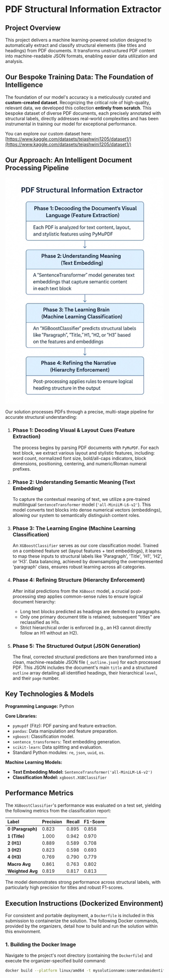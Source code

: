 # PDF Structural Information Extractor

## Project Overview

This project delivers a machine learning-powered solution designed to automatically extract and classify structural elements (like titles and headings) from PDF documents. It transforms unstructured PDF content into machine-readable JSON formats, enabling easier data utilization and analysis.

## Our Bespoke Training Data: The Foundation of Intelligence

The foundation of our model's accuracy is a meticulously curated and **custom-created dataset**. Recognizing the critical role of high-quality, relevant data, we developed this collection **entirely from scratch**. This bespoke dataset of diverse PDF documents, each precisely annotated with structural labels, directly addresses real-world complexities and has been instrumental in training our model for exceptional performance.

You can explore our custom dataset here: [https://www.kaggle.com/datasets/tejashwini1205/dataset1/](https://www.kaggle.com/datasets/tejashwini1205/dataset1/)
## Our Approach: An Intelligent Document Processing Pipeline

![System Flowchart](flowchart.jpeg)

Our solution processes PDFs through a precise, multi-stage pipeline for accurate structural understanding:

1.  ### Phase 1: Decoding Visual & Layout Cues (Feature Extraction)
    The process begins by parsing PDF documents with `PyMuPDF`. For each text block, we extract various layout and stylistic features, including: word count, normalized font size, bold/all-caps indicators, block dimensions, positioning, centering, and numeric/Roman numeral prefixes.

2.  ### Phase 2: Understanding Semantic Meaning (Text Embedding)
    To capture the contextual meaning of text, we utilize a pre-trained multilingual `SentenceTransformer` model (`'all-MiniLM-L6-v2'`). This model converts text blocks into dense numerical vectors (embeddings), allowing our system to semantically distinguish content roles.

3.  ### Phase 3: The Learning Engine (Machine Learning Classification)
    An `XGBoostClassifier` serves as our core classification model. Trained on a combined feature set (layout features + text embeddings), it learns to map these inputs to structural labels like 'Paragraph', 'Title', 'H1', 'H2', or 'H3'. Data balancing, achieved by downsampling the overrepresented 'paragraph' class, ensures robust learning across all categories.

4.  ### Phase 4: Refining Structure (Hierarchy Enforcement)
    After initial predictions from the `XGBoost` model, a crucial post-processing step applies common-sense rules to ensure logical document hierarchy:
    * Long text blocks predicted as headings are demoted to paragraphs.
    * Only one primary document title is retained; subsequent "titles" are reclassified as H1s.
    * Strict hierarchical order is enforced (e.g., an H3 cannot directly follow an H1 without an H2).

5.  ### Phase 5: The Structured Output (JSON Generation)
    The final, corrected structural predictions are then transformed into a clean, machine-readable JSON file (`_outline.json`) for each processed PDF. This JSON includes the document's main `title` and a structured `outline` array detailing all identified headings, their hierarchical `level`, and their `page` number.

## Key Technologies & Models

**Programming Language:** Python

**Core Libraries:**
* `pymupdf` (Fitz): PDF parsing and feature extraction.
* `pandas`: Data manipulation and feature preparation.
* `xgboost`: Classification model.
* `sentence_transformers`: Text embedding generation.
* `scikit-learn`: Data splitting and evaluation.
* Standard Python modules: `re`, `json`, `uuid`, `os`.

**Machine Learning Models:**
* **Text Embedding Model:** `SentenceTransformer('all-MiniLM-L6-v2')`
* **Classification Model:** `xgboost.XGBClassifier`

## Performance Metrics

The `XGBoostClassifier`'s performance was evaluated on a test set, yielding the following metrics from the classification report:

| Label           | Precision | Recall | F1-Score |
| :-------------- | :-------- | :----- | :------- |
| **0 (Paragraph)** | 0.823     | 0.895  | 0.858    |
| **1 (Title)** | 1.000     | 0.942  | 0.970    |
| **2 (H1)** | 0.889     | 0.589  | 0.708    |
| **3 (H2)** | 0.823     | 0.598  | 0.693    |
| **4 (H3)** | 0.769     | 0.790  | 0.779    |
| **Macro Avg** | 0.861     | 0.763  | 0.802    |
| **Weighted Avg**| 0.819     | 0.817  | 0.813    |

The model demonstrates strong performance across structural labels, with particularly high precision for titles and robust F1-scores.

## Execution Instructions (Dockerized Environment)

For consistent and portable deployment, a `Dockerfile` is included in this submission to containerize the solution. The following Docker commands, provided by the organizers, detail how to build and run the solution within this environment.

### 1. Building the Docker Image

Navigate to the project's root directory (containing the `Dockerfile`) and execute the organizer-specified build command:

```bash
docker build --platform linux/amd64 -t mysolutionname:somerandomidentifier .
